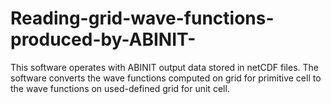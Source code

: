 # Reading-grid-wave-functions-produced-by-ABINIT-
This software operates with ABINIT output data stored in netCDF files. The software converts the wave functions computed on grid for primitive cell to the wave functions on used-defined grid for unit cell.
